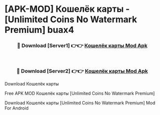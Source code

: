 # [APK-MOD] Кошелёк  карты - [Unlimited Coins No Watermark Premium] buax4



<div align="center">
<h3>🔴 Download [Server1] 👉👉 <a href="https://momento.my/?title=Кошелёк__карты">Кошелёк  карты Mod Apk</a></h3><br>

<h3>🔴 Download [Server2] 👉👉 <a href="https://momento.my/?title=Кошелёк__карты">Кошелёк  карты Mod Apk</a></h3>
</div>



Download Кошелёк  карты 

Free APK MOD Кошелёк  карты [Unlimited Coins No Watermark Premium]

Download Кошелёк  карты [Unlimited Coins No Watermark Premium] Mod For Android
